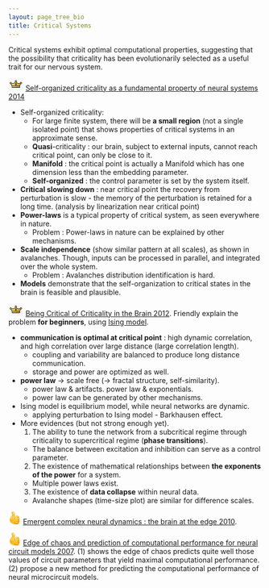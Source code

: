 ```yaml
---
layout: page_tree_bio
title: Critical Systems
---
```



Critical systems exhibit optimal computational properties, suggesting that the possibility that criticality has been evolutionarily selected as a useful trait for our nervous system.


<img src="/assets/img/paperread/chrown0.png" height="25"/> [Self-organized criticality as a fundamental property of neural systems 2014](https://www.frontiersin.org/articles/10.3389/fnsys.2014.00166/full)
* Self-organized criticality:
  * For large finite system, there will be **a small region** (not a single isolated point) that shows properties of critical systems in an approximate sense.
  * **Quasi**-criticality : our brain, subject to external inputs, cannot reach critical point, can only be close to it.
  * **Manifold** : the critical point is actually a Manifold which has one dimension less than the embedding parameter.
  * **Self-organized** : the control parameter is set by the system itself.
* **Critical slowing down** : near critical point the recovery from perturbation is slow - the memory of the perturbation is retained for a long time. (analysis by linearization near critical point)
* **Power-laws** is a typical property of critical system, as seen everywhere in nature.
  * Problem : Power-laws in nature can be explained by other mechanisms.
* **Scale independence** (show similar pattern at all scales), as shown in avalanches. Though, inputs can be processed in parallel, and integrated over the whole system.
  * Problem : Avalanches distribution identification is hard.
* **Models** demonstrate that the self-organization to critical states in the brain is feasible and plausible.

<img src="/assets/img/paperread/chrown0.png" height="25"/> [Being Critical of Criticality in the Brain 2012](https://www.frontiersin.org/journals/physiology/articles/10.3389/fphys.2012.00163/full). Friendly explain the problem **for beginners**, using [Ising model](https://en.wikipedia.org/wiki/Ising_model).
* **communication is optimal at critical point** : high dynamic correlation, and high correlation over large distance (large correlation length).
  * coupling and variability are balanced to produce long distance communication.
  * storage and power are optimized as well.
* **power law** -> scale free (-> fractal structure, self-similarity).
  * power law & artifacts. power law & exponentials.
  * power law can be generated by other mechanisms.
* Ising model is equilibrium model, while neural networks are dynamic.
  * applying perturbation to Ising model - Barkhausen effect.
* More evidences (<n>but not strong enough yet</n>).
  1. The ability to tune the network from a subcritical regime through criticality to supercritical regime (**phase transitions**).
    * The balance between excitation and inhibition can serve as a control parameter.
  2. The existence of mathematical relationships between **the exponents of the power** for a system.
    * Multiple power laws exist.
  3. The existence of **data collapse** within neural data.
    * Avalanche shapes (time-size plot) are similar for difference scales.

<img src="/assets/img/paperread/thumbs.png" height="25"/> [Emergent complex neural dynamics : the brain at the edge 2010](https://www.nature.com/articles/nphys1803).

<img src="/assets/img/paperread/thumbs.png" height="25"/> [Edge of chaos and prediction of computational performance for neural circuit models 2007](https://igi-web.tugraz.at/people/maass/psfiles/166.pdf). (1) shows the edge of chaos predicts quite well those values of circuit parameters that yield maximal computational performance. (2) propose a new method for predicting the computational performance of neural microcircuit models.
